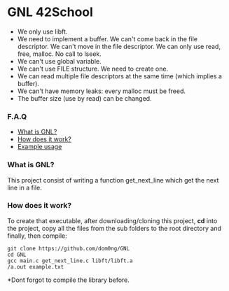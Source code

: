 # GNL 42School

* We only use libft.
* We need to implement a buffer. We can't come back in the file descriptor. We can't move in the file descriptor. We can only use read, free, malloc. No call to lseek.
* We can't use global variable.
* We can't use FILE structure. We need to create one.
* We can read multiple file descriptors at the same time (which implies a buffer).
* We can't have memory leaks: every malloc must be freed.
* The buffer size (use by read) can be changed.


### F.A.Q
* [What is GNL?](#what-is-GNL)
* [How does it work?](#how-does-it-work)
* [Example usage](#example-usage)

### What is GNL?
This project consist of writing a function get_next_line which get the next line in a file.


### How does it work?


To create that executable, after downloading/cloning this project, **cd** into the project, copy all the files from the sub folders to the root directory and finally, then compile: 

	git clone https://github.com/dom0ng/GNL
	cd GNL
	gcc main.c get_next_line.c libft/libft.a
	/a.out example.txt

*Dont forgot to compile the library before.
